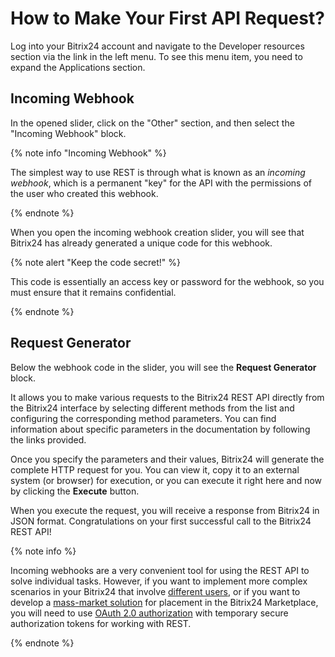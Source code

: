 # How to Make Your First API Request?

Log into your Bitrix24 account and navigate to the Developer resources section via the link in the left menu. To see this menu item, you need to expand the Applications section.

## Incoming Webhook

In the opened slider, click on the "Other" section, and then select the "Incoming Webhook" block.

{% note info "Incoming Webhook" %}

The simplest way to use REST is through what is known as an _incoming webhook_, which is a permanent "key" for the API with the permissions of the user who created this webhook.

{% endnote %}

When you open the incoming webhook creation slider, you will see that Bitrix24 has already generated a unique code for this webhook.

{% note alert "Keep the code secret!" %}

This code is essentially an access key or password for the webhook, so you must ensure that it remains confidential.

{% endnote %}

## Request Generator

Below the webhook code in the slider, you will see the **Request Generator** block.

It allows you to make various requests to the Bitrix24 REST API directly from the Bitrix24 interface by selecting different methods from the list and configuring the corresponding method parameters. You can find information about specific parameters in the documentation by following the links provided.

Once you specify the parameters and their values, Bitrix24 will generate the complete HTTP request for you. You can view it, copy it to an external system (or browser) for execution, or you can execute it right here and now by clicking the **Execute** button.

When you execute the request, you will receive a response from Bitrix24 in JSON format. Congratulations on your first successful call to the Bitrix24 REST API!

{% note info %}

Incoming webhooks are a very convenient tool for using the REST API to solve individual tasks. However, if you want to implement more complex scenarios in your Bitrix24 that involve [different users](./local-integrations/local-apps.md), or if you want to develop a [mass-market solution](./market/index.md) for placement in the Bitrix24 Marketplace, you will need to use [OAuth 2.0 authorization](./api-reference/oauth/index.md) with temporary secure authorization tokens for working with REST.

{% endnote %}